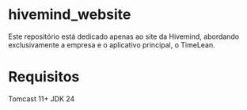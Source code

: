 # hivemind_website
Este repositório está dedicado apenas ao site da Hivemind, abordando exclusivamente a empresa e o aplicativo principal, o TimeLean.


# Requisitos

Tomcast 11+ 
JDK 24
